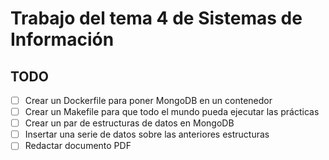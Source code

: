 # Trabajo del tema 4 de Sistemas de Información

## TODO

* [ ] Crear un Dockerfile para poner MongoDB en un contenedor
* [ ] Crear un Makefile para que todo el mundo pueda ejecutar las prácticas
* [ ] Crear un par de estructuras de datos en MongoDB
* [ ] Insertar una serie de datos sobre las anteriores estructuras
* [ ] Redactar documento PDF
